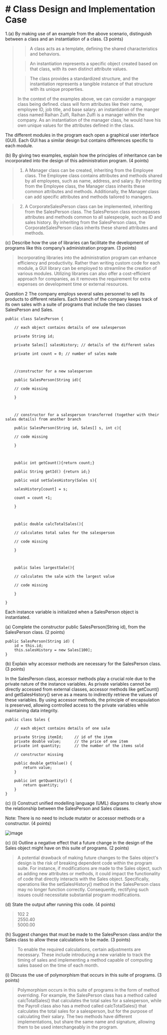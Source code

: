 # # Class Design and Implementation Case
1.(a) By making use of an example from the above scenario, distinguish between a class and an instantiation of a class. (3 points)
>> A class acts as a template, defining the shared characteristics and behaviors.
>
> > An instantiation represents a specific object created based on that class, with its own distinct attribute values. 
>  
>  >The class provides a standardized structure, and the instantiation represents a tangible instance of that structure with its unique properties.
>  
>  In the context of the examples above, we can consider a mangager class being defined. class will form attributes like their name, employee ID, job title, and base salary. an instantiation of the manger class named  Raihan Zulfi, Raihan Zulfi is a manager within the company. As an instantiation of the manager class, he would have his own unique values for the attributes defined in the class.

The different modules in the program each open a graphical user interface (GUI). Each GUI has a similar design but contains differences specific to each module.

(b) By giving two examples, explain how the principles of inheritance can be incorporated into the design of this administration program. (4 points)
 
> 1) A Manager class can be created, inheriting from the Employee class. The Employee class contains attributes and methods shared by all employees, such as name, address, and salary. By inheriting from the Employee class, the Manager class inherits these common attributes and methods. Additionally, the Manager class can add specific attributes and methods tailored to managers.

> 2) A CorporateSalesPerson class can be implemented, inheriting from the SalesPerson class. The SalesPerson class encompasses attributes and methods common to all salespeople, such as ID and sales history. By inheriting from the SalesPerson class, the CorporateSalesPerson class inherits these shared attributes and methods.

(c) Describe how the use of libraries can facilitate the development of programs like this company’s administration program. (3 points)

>Incorporating libraries into the administration program can enhance efficiency and productivity. Rather than writing custom code for each module, a GUI library can be employed to streamline the creation of various modules. Utilizing libraries can also offer a cost-efficient approach for companies, as it removes the requirement for extra expenses on development time or external resources.

Question 2
The company employs several sales personnel to sell its products to different retailers. Each branch of the company keeps track of its own sales with a suite of programs that include the two classes SalesPerson and Sales.

    public class SalesPerson {
    
    	// each object contains details of one salesperson
    
    	private String id;
    
    	private Sales[] salesHistory; // details of the different sales
    
    	private int count = 0; // number of sales made
    
    
    
    	//constructor for a new salesperson
    
    	public SalesPerson(String id){
    
    	// code missing
    
    	}
    
     
    
    	// constructor for a salesperson transferred (together with their sales details) from another branch
    
    	public SalesPerson(String id, Sales[] s, int c){
    
    	// code missing
    
    	}
    
     
    
    	public int getCount(){return count;}
    
    	public String getId() {return id;}
    
    	public void setSalesHistory(Sales s){
    
    	salesHistory[count] = s;
    
    	count = count +1;
    
    	}
    
     
    
    	public double calcTotalSales(){
    
    	// calculates total sales for the salesperson
    
    	// code missing
    
    	}
    
     
    
    	public Sales largestSale(){
    
    	// calculates the sale with the largest value
    
    	// code missing
    
    	}
    
    }



Each instance variable is initialized when a SalesPerson object is instantiated.

(a) Complete the constructor public SalesPerson(String id), from the SalesPerson class. (2 points)

    public SalesPerson(String id) {
        id = this.id;
        this.salesHistory = new Sales[100];
    }

(b) Explain why accessor methods are necessary for the SalesPerson class. (3 points)

In the SalesPerson class, accessor methods play a crucial role due to the private nature of the instance variables. As private variables cannot be directly accessed from external classes, accessor methods like getCount() and getSalesHistory() serve as a means to indirectly retrieve the values of these variables. By using accessor methods, the principle of encapsulation is preserved, allowing controlled access to the private variables while maintaining data integrity.


    public class Sales {
    
    	// each object contains details of one sale
    
    	private String itemId;     // id of the item
    	private double value;      // the price of one item
    	private int quantity;      // the number of the items sold
    
    	// constructor missing
    
    	public double getValue() {
            return value;
        }
    
    	public int getQuantity() {
            return quantity;
        }
    }

(c) (i) Construct unified modelling language (UML) diagrams to clearly show the relationship between the SalesPerson and Sales classes.

Note: There is no need to include mutator or accessor methods or a constructor. (4 points)

![image](https://github.com/raizulfi/OOP-week9/assets/114371959/329bb340-0ad9-4075-b049-b1e287defcff)

(c) (ii) Outline a negative effect that a future change in the design of the Sales object might have on this suite of programs. (2 points)

>   A potential drawback of making future changes to the Sales object's design is the risk of breaking dependent code within the program suite. For instance, if modifications are made to the Sales object, such as adding new attributes or methods, it could impact the functionality of code that directly interacts with the Sales object. Specifically, operations like the setSalesHistory() method in the SalesPerson class may no longer function correctly. Consequently, rectifying such issues could necessitate substantial program modifications.

(d) State the output after running this code. (4 points)
> 102
> 2  
> 2550.40  
> 5000.00

(h) Suggest changes that must be made to the SalesPerson class and/or the Sales class to allow these calculations to be made. (3 points)
> To enable the required calculations, certain adjustments are
> necessary. These include introducing a new variable to track the
> timing of sales and implementing a method capable of computing sales
> based on the time of each month.
> 
(i) Discuss the use of polymorphism that occurs in this suite of programs. (3 points)
>Polymorphism occurs in this suite of programs in the form of method overriding. For example, the SalesPerson class has a method called calcTotalSales() that calculates the total sales for a salesperson, while the Payroll class also has a method called calcTotalSales() that calculates the total sales for a salesperson, but for the purpose of calculating their salary. The two methods have different implementations, but share the same name and signature, allowing them to be used interchangeably in the program.
